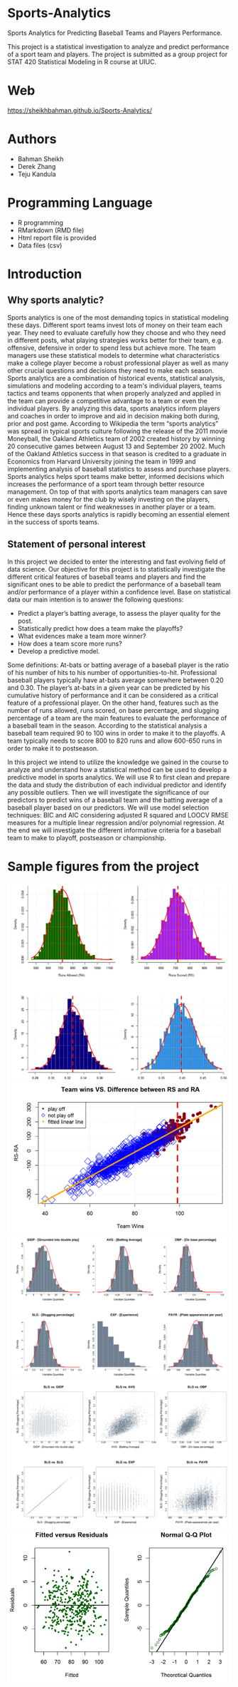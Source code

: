# Sports-Analytics
Sports Analytics for Predicting Baseball Teams and Players Performance.

This project is a statistical investigation to analyze and predict performance of a sport team and players. The project is submitted as a group project for STAT 420 Statistical Modeling in R course at UIUC.

# Web

https://sheikhbahman.github.io/Sports-Analytics/

# Authors
* Bahman Sheikh
* Derek Zhang
* Teju Kandula

# Programming Language
* R programming
* RMarkdown (RMD file)
* Html report file is provided
* Data files (csv)

# Introduction
## Why sports analytic?
Sports analytics is one of the most demanding topics in statistical modeling these days. Different sport teams invest lots of money on their team each year. They need to evaluate carefully how they choose and who they need in different posts, what playing strategies works better for their team, e.g. offensive, defensive in order to spend less but achieve more. The team managers use these statistical models to determine what characteristics make a college player become a robust professional player as well as many other crucial questions and decisions they need to make each season. Sports analytics are a combination of historical events, statistical analysis, simulations and modeling according to a team's individual players, teams tactics and teams opponents that when properly analyzed and applied in the team can provide a competitive advantage to a team or even the individual players. By analyzing this data, sports analytics inform players and coaches in order to improve and aid in decision making both during, prior and post game. According to Wikipedia the term “sports analytics” was spread in typical sports culture following the release of the 2011 movie Moneyball, the Oakland Athletics team of 2002 created history by winning 20 consecutive games between August 13 and September 20 2002. Much of the Oakland Athletics success in that season is credited to a graduate in Economics from Harvard University joining the team in 1999 and implementing analysis of baseball statistics to assess and purchase players. Sports analytics helps sport teams make better, informed decisions which increases the performance of a sport team through better resource management. On top of that with sports analytics team managers can save or even makes money for the club by wisely investing on the players, finding unknown talent or find weaknesses in another player or a team. Hence these days sports analytics is rapidly becoming an essential element in the success of sports teams.

## Statement of personal interest
In this project we decided to enter the interesting and fast evolving field of data science. Our objective for this project is to statistically investigate the different critical features of baseball teams and players and find the significant ones to be able to predict the performance of a baseball team and/or performance of a player within a confidence level. Base on statistical data our main intention is to answer the following questions:

* Predict a player’s batting average, to assess the player quality for the post.
* Statistically predict how does a team make the playoffs?
* What evidences make a team more winner?
* How does a team score more runs?
* Develop a predictive model.

Some definitions: At-bats or batting average of a baseball player is the ratio of his number of hits to his number of opportunities-to-hit. Professional baseball players typically have at-bats average somewhere between 0.20 and 0.30. The player’s at-bats in a given year can be predicted by his cumulative history of performance and it can be considered as a critical feature of a professional player. On the other hand, features such as the number of runs allowed, runs scored, on base percentage, and slugging percentage of a team are the main features to evaluate the performance of a baseball team in the season. According to the statistical analysis a baseball team required 90 to 100 wins in order to make it to the playoffs. A team typically needs to score 800 to 820 runs and allow 600-650 runs in order to make it to postseason.

In this project we intend to utilize the knowledge we gained in the course to analyze and understand how a statistical method can be used to develop a predictive model in sports analytics. We will use R to first clean and prepare the data and study the distribution of each individual predictor and identify any possible outliers. Then we will investigate the significance of our predictors to predict wins of a baseball team and the batting average of a baseball player based on our predictors. We will use model selection techniques: BIC and AIC considering adjusted R squared and LOOCV RMSE measures for a multiple linear regression and/or polynomial regression. At the end we will investigate the different informative criteria for a baseball team to make to playoff, postseason or championship.

# Sample figures from the project
![GitHub Logo](/IMG/1.png)
![GitHub Logo](/IMG/2.png)
![GitHub Logo](/IMG/3.png)
![GitHub Logo](/IMG/4.png)
![GitHub Logo](/IMG/5.png)
